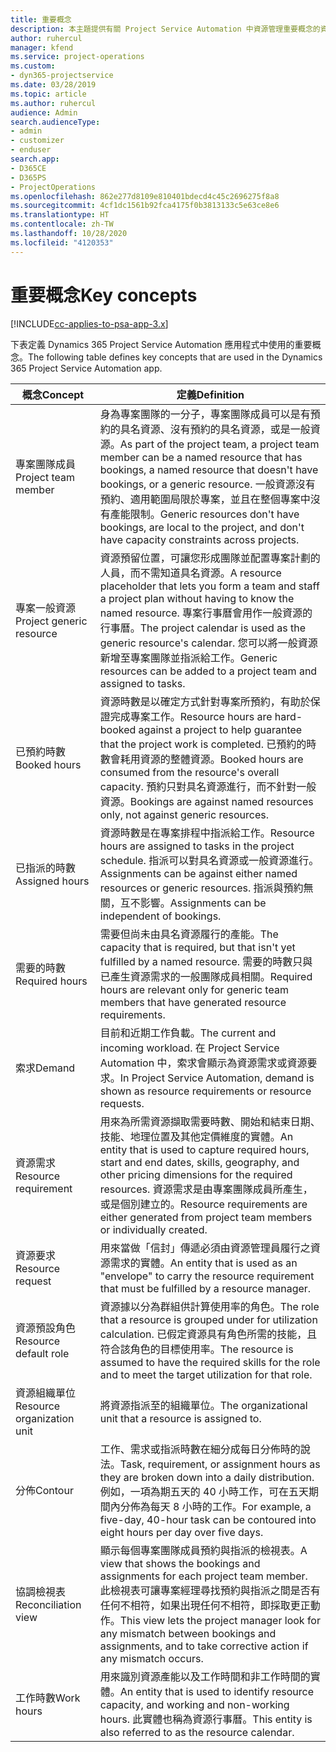 ```yaml
---
title: 重要概念
description: 本主題提供有關 Project Service Automation 中資源管理重要概念的資訊。
author: ruhercul
manager: kfend
ms.service: project-operations
ms.custom:
- dyn365-projectservice
ms.date: 03/28/2019
ms.topic: article
ms.author: ruhercul
audience: Admin
search.audienceType:
- admin
- customizer
- enduser
search.app:
- D365CE
- D365PS
- ProjectOperations
ms.openlocfilehash: 862e277d8109e810401bdecd4c45c2696275f8a8
ms.sourcegitcommit: 4cf1dc1561b92fca4175f0b3813133c5e63ce8e6
ms.translationtype: HT
ms.contentlocale: zh-TW
ms.lasthandoff: 10/28/2020
ms.locfileid: "4120353"
---
```

# <a name="key-concepts"></a><span data-ttu-id="7f1f5-103">重要概念</span><span class="sxs-lookup"><span data-stu-id="7f1f5-103">Key concepts</span></span>

[!INCLUDE[cc-applies-to-psa-app-3.x](../includes/cc-applies-to-psa-app-3x.md)]

<span data-ttu-id="7f1f5-104">下表定義 Dynamics 365 Project Service Automation 應用程式中使用的重要概念。</span><span class="sxs-lookup"><span data-stu-id="7f1f5-104">The following table defines key concepts that are used in the Dynamics 365 Project Service Automation app.</span></span>

| <span data-ttu-id="7f1f5-105">概念</span><span class="sxs-lookup"><span data-stu-id="7f1f5-105">Concept</span></span>                    | <span data-ttu-id="7f1f5-106">定義</span><span class="sxs-lookup"><span data-stu-id="7f1f5-106">Definition</span></span> |
|----------------------------|------------|
| <span data-ttu-id="7f1f5-107">專案團隊成員</span><span class="sxs-lookup"><span data-stu-id="7f1f5-107">Project team member</span></span>        | <span data-ttu-id="7f1f5-108">身為專案團隊的一分子，專案團隊成員可以是有預約的具名資源、沒有預約的具名資源，或是一般資源。</span><span class="sxs-lookup"><span data-stu-id="7f1f5-108">As part of the project team, a project team member can be a named resource that has bookings, a named resource that doesn't have bookings, or a generic resource.</span></span> <span data-ttu-id="7f1f5-109">一般資源沒有預約、適用範圍局限於專案，並且在整個專案中沒有產能限制。</span><span class="sxs-lookup"><span data-stu-id="7f1f5-109">Generic resources don't have bookings, are local to the project, and don't have capacity constraints across projects.</span></span> |
| <span data-ttu-id="7f1f5-110">專案一般資源</span><span class="sxs-lookup"><span data-stu-id="7f1f5-110">Project generic resource</span></span>   | <span data-ttu-id="7f1f5-111">資源預留位置，可讓您形成團隊並配置專案計劃的人員，而不需知道具名資源。</span><span class="sxs-lookup"><span data-stu-id="7f1f5-111">A resource placeholder that lets you form a team and staff a project plan without having to know the named resource.</span></span> <span data-ttu-id="7f1f5-112">專案行事曆會用作一般資源的行事曆。</span><span class="sxs-lookup"><span data-stu-id="7f1f5-112">The project calendar is used as the generic resource's calendar.</span></span> <span data-ttu-id="7f1f5-113">您可以將一般資源新增至專案團隊並指派給工作。</span><span class="sxs-lookup"><span data-stu-id="7f1f5-113">Generic resources can be added to a project team and assigned to tasks.</span></span> |
| <span data-ttu-id="7f1f5-114">已預約時數</span><span class="sxs-lookup"><span data-stu-id="7f1f5-114">Booked hours</span></span>               | <span data-ttu-id="7f1f5-115">資源時數是以確定方式針對專案所預約，有助於保證完成專案工作。</span><span class="sxs-lookup"><span data-stu-id="7f1f5-115">Resource hours are hard-booked against a project to help guarantee that the project work is completed.</span></span> <span data-ttu-id="7f1f5-116">已預約的時數會耗用資源的整體資源。</span><span class="sxs-lookup"><span data-stu-id="7f1f5-116">Booked hours are consumed from the resource's overall capacity.</span></span> <span data-ttu-id="7f1f5-117">預約只對具名資源進行，而不針對一般資源。</span><span class="sxs-lookup"><span data-stu-id="7f1f5-117">Bookings are against named resources only, not against generic resources.</span></span> |
| <span data-ttu-id="7f1f5-118">已指派的時數</span><span class="sxs-lookup"><span data-stu-id="7f1f5-118">Assigned hours</span></span>             | <span data-ttu-id="7f1f5-119">資源時數是在專案排程中指派給工作。</span><span class="sxs-lookup"><span data-stu-id="7f1f5-119">Resource hours are assigned to tasks in the project schedule.</span></span> <span data-ttu-id="7f1f5-120">指派可以對具名資源或一般資源進行。</span><span class="sxs-lookup"><span data-stu-id="7f1f5-120">Assignments can be against either named resources or generic resources.</span></span> <span data-ttu-id="7f1f5-121">指派與預約無關，互不影響。</span><span class="sxs-lookup"><span data-stu-id="7f1f5-121">Assignments can be independent of bookings.</span></span> |
| <span data-ttu-id="7f1f5-122">需要的時數</span><span class="sxs-lookup"><span data-stu-id="7f1f5-122">Required hours</span></span>             | <span data-ttu-id="7f1f5-123">需要但尚未由具名資源履行的產能。</span><span class="sxs-lookup"><span data-stu-id="7f1f5-123">The capacity that is required, but that isn't yet fulfilled by a named resource.</span></span> <span data-ttu-id="7f1f5-124">需要的時數只與已產生資源需求的一般團隊成員相關。</span><span class="sxs-lookup"><span data-stu-id="7f1f5-124">Required hours are relevant only for generic team members that have generated resource requirements.</span></span> |
| <span data-ttu-id="7f1f5-125">索求</span><span class="sxs-lookup"><span data-stu-id="7f1f5-125">Demand</span></span>                     | <span data-ttu-id="7f1f5-126">目前和近期工作負載。</span><span class="sxs-lookup"><span data-stu-id="7f1f5-126">The current and incoming workload.</span></span> <span data-ttu-id="7f1f5-127">在 Project Service Automation 中，索求會顯示為資源需求或資源要求。</span><span class="sxs-lookup"><span data-stu-id="7f1f5-127">In Project Service Automation, demand is shown as resource requirements or resource requests.</span></span> |
| <span data-ttu-id="7f1f5-128">資源需求</span><span class="sxs-lookup"><span data-stu-id="7f1f5-128">Resource requirement</span></span>       | <span data-ttu-id="7f1f5-129">用來為所需資源擷取需要時數、開始和結束日期、技能、地理位置及其他定價維度的實體。</span><span class="sxs-lookup"><span data-stu-id="7f1f5-129">An entity that is used to capture required hours, start and end dates, skills, geography, and other pricing dimensions for the required resources.</span></span> <span data-ttu-id="7f1f5-130">資源需求是由專案團隊成員所產生，或是個別建立的。</span><span class="sxs-lookup"><span data-stu-id="7f1f5-130">Resource requirements are either generated from project team members or individually created.</span></span> |
| <span data-ttu-id="7f1f5-131">資源要求</span><span class="sxs-lookup"><span data-stu-id="7f1f5-131">Resource request</span></span>           | <span data-ttu-id="7f1f5-132">用來當做「信封」傳遞必須由資源管理員履行之資源需求的實體。</span><span class="sxs-lookup"><span data-stu-id="7f1f5-132">An entity that is used as an "envelope" to carry the resource requirement that must be fulfilled by a resource manager.</span></span> |
| <span data-ttu-id="7f1f5-133">資源預設角色</span><span class="sxs-lookup"><span data-stu-id="7f1f5-133">Resource default role</span></span>      | <span data-ttu-id="7f1f5-134">資源據以分為群組供計算使用率的角色。</span><span class="sxs-lookup"><span data-stu-id="7f1f5-134">The role that a resource is grouped under for utilization calculation.</span></span> <span data-ttu-id="7f1f5-135">已假定資源具有角色所需的技能，且符合該角色的目標使用率。</span><span class="sxs-lookup"><span data-stu-id="7f1f5-135">The resource is assumed to have the required skills for the role and to meet the target utilization for that role.</span></span> |
| <span data-ttu-id="7f1f5-136">資源組織單位</span><span class="sxs-lookup"><span data-stu-id="7f1f5-136">Resource organization unit</span></span> | <span data-ttu-id="7f1f5-137">將資源指派至的組織單位。</span><span class="sxs-lookup"><span data-stu-id="7f1f5-137">The organizational unit that a resource is assigned to.</span></span> |
| <span data-ttu-id="7f1f5-138">分佈</span><span class="sxs-lookup"><span data-stu-id="7f1f5-138">Contour</span></span>                    | <span data-ttu-id="7f1f5-139">工作、需求或指派時數在細分成每日分佈時的說法。</span><span class="sxs-lookup"><span data-stu-id="7f1f5-139">Task, requirement, or assignment hours as they are broken down into a daily distribution.</span></span> <span data-ttu-id="7f1f5-140">例如，一項為期五天的 40 小時工作，可在五天期間內分佈為每天 8 小時的工作。</span><span class="sxs-lookup"><span data-stu-id="7f1f5-140">For example, a five-day, 40-hour task can be contoured into eight hours per day over five days.</span></span> |
| <span data-ttu-id="7f1f5-141">協調檢視表</span><span class="sxs-lookup"><span data-stu-id="7f1f5-141">Reconciliation view</span></span>        | <span data-ttu-id="7f1f5-142">顯示每個專案團隊成員預約與指派的檢視表。</span><span class="sxs-lookup"><span data-stu-id="7f1f5-142">A view that shows the bookings and assignments for each project team member.</span></span> <span data-ttu-id="7f1f5-143">此檢視表可讓專案經理尋找預約與指派之間是否有任何不相符，如果出現任何不相符，即採取更正動作。</span><span class="sxs-lookup"><span data-stu-id="7f1f5-143">This view lets the project manager look for any mismatch between bookings and assignments, and to take corrective action if any mismatch occurs.</span></span> |
| <span data-ttu-id="7f1f5-144">工作時數</span><span class="sxs-lookup"><span data-stu-id="7f1f5-144">Work hours</span></span>                 | <span data-ttu-id="7f1f5-145">用來識別資源產能以及工作時間和非工作時間的實體。</span><span class="sxs-lookup"><span data-stu-id="7f1f5-145">An entity that is used to identify resource capacity, and working and non-working hours.</span></span> <span data-ttu-id="7f1f5-146">此實體也稱為資源行事曆。</span><span class="sxs-lookup"><span data-stu-id="7f1f5-146">This entity is also referred to as the resource calendar.</span></span> |
